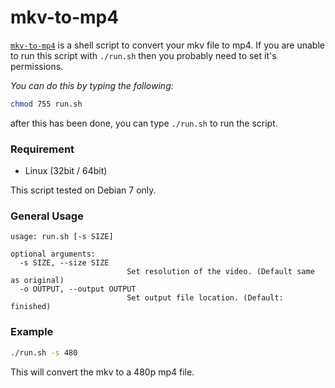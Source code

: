 # mkv-to-mp4
[`mkv-to-mp4`](https://github.com/hklcf/mkv-to-mp4) is a shell script to convert your mkv file to mp4. If you are unable to run this script with `./run.sh` then you probably need to set it's permissions.

*You can do this by typing the following:*

```sh
chmod 755 run.sh
```

after this has been done, you can type `./run.sh` to run the script.

### Requirement
- Linux (32bit / 64bit)

This script tested on Debian 7 only.

### General Usage
```
usage: run.sh [-s SIZE]

optional arguments:
  -s SIZE, --size SIZE
                          Set resolution of the video. (Default same as original)
  -o OUTPUT, --output OUTPUT
                          Set output file location. (Default: finished)
```

### Example
```sh
./run.sh -s 480
```

This will convert the mkv to a 480p mp4 file.
